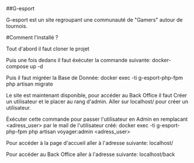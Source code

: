 ##G-esport

G-esport est un site regroupant une communauté de "Gamers" autour de tournois.

#Comment l'installé ? 

Tout d'abord il faut cloner le projet

Puis une fois dedans il faut éxécuter la commande suivante:
docker-compose up -d

Puis il faut migréer la Base de Donnée: 
docker exec -ti g-esport-php-fpm php artisan migrate

Le site est maintenant disponible, pour accéder au Back Office il faut Créer un utilisateur et le placer au rang d'admin.
Aller sur localhost/ pour créer un utilisateur.

Éxécuter cette commande pour passer l'utilisateur en Admin en remplacant <adress_user> par le mail de l'utilisateur créé:
docker exec -ti g-esport-php-fpm php artisan voyager:admin <adress_user>

Pour accéder à la page d'accueil aller à l'adresse suivante:
localhost/

Pour accéder au Back Office aller à l'adresse suivante:
localhost/back

